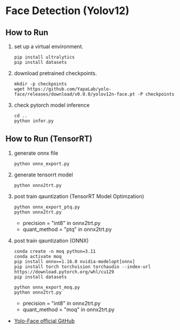 # Face Detection (Yolov12)

## How to Run

1. set up a virtual environment.
    ```
    pip install ultralytics
    pip install datasets
    ```

2. download pretrained checkpoints.
    ```
    mkdir -p checkpoints
    wget https://github.com/YapaLab/yolo-face/releases/download/v0.0.0/yolov12n-face.pt -P checkpoints
    ```

3. check pytorch model inference
    ```
    cd ..
    python infer.py
    ```

## How to Run (TensorRT)

1. generate onnx file
    ```
    python onnx_export.py
    ```

2. generate tensorrt model
    ```
    python onnx2trt.py
    ```

3. post train qauntization (TensorRT Model Optimzation)
    ```
    python onnx_export_ptq.py
    python onnx2trt.py
    ```
    - precision = "int8" in onnx2trt.py
    - quant_method = "ptq" in onnx2trt.py

4. post train qauntization (ONNX)
    ```
    conda create -n moq python=3.11
    conda activate moq
    pip install onnx==1.16.0 nvidia-modelopt[onnx]
    pip install torch torchvision torchaudio --index-url https://download.pytorch.org/whl/cu129
    pip install datasets

    python onnx_export_moq.py
    python onnx2trt.py
    ```
    - precision = "int8" in onnx2trt.py
    - quant_method = "moq" in onnx2trt.py

- [Yolo-Face official GitHub](https://github.com/YapaLab/yolo-face)


